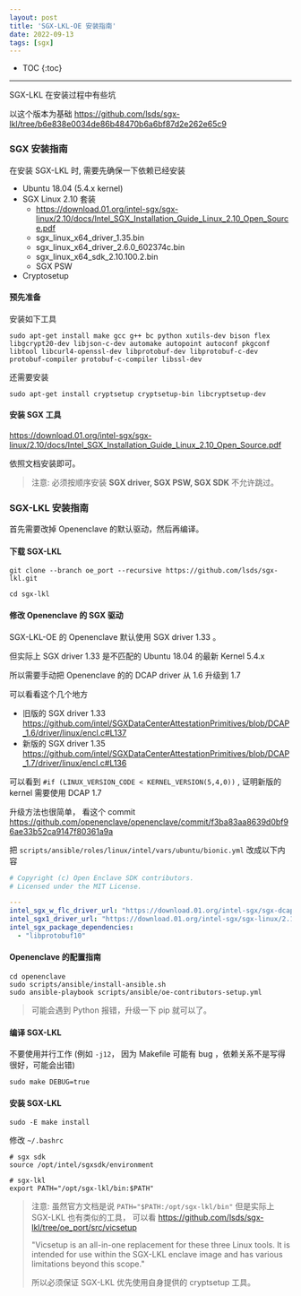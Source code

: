 ```yaml
---
layout: post
title: 'SGX-LKL-OE 安装指南'
date: 2022-09-13
tags: [sgx]
---
```


* TOC 
{:toc}

---

SGX-LKL 在安装过程中有些坑

以这个版本为基础 <https://github.com/lsds/sgx-lkl/tree/b6e838e0034de86b48470b6a6bf87d2e262e65c9> 


### SGX 安装指南

在安装 SGX-LKL 时, 需要先确保一下依赖已经安装

* Ubuntu 18.04 (5.4.x kernel)
* SGX Linux 2.10 套装 
  * <https://download.01.org/intel-sgx/sgx-linux/2.10/docs/Intel_SGX_Installation_Guide_Linux_2.10_Open_Source.pdf>
  * sgx_linux_x64_driver_1.35.bin
  * sgx_linux_x64_driver_2.6.0_602374c.bin
  * sgx_linux_x64_sdk_2.10.100.2.bin
  * SGX PSW 
* Cryptosetup 


#### 预先准备

安装如下工具

```
sudo apt-get install make gcc g++ bc python xutils-dev bison flex libgcrypt20-dev libjson-c-dev automake autopoint autoconf pkgconf libtool libcurl4-openssl-dev libprotobuf-dev libprotobuf-c-dev protobuf-compiler protobuf-c-compiler libssl-dev
```

还需要安装

```
sudo apt-get install cryptsetup cryptsetup-bin libcryptsetup-dev
```


#### 安装 SGX 工具

<https://download.01.org/intel-sgx/sgx-linux/2.10/docs/Intel_SGX_Installation_Guide_Linux_2.10_Open_Source.pdf> 

依照文档安装即可。

> 注意: 
> 必须按顺序安装 **SGX driver, SGX PSW, SGX SDK** 不允许跳过。


### SGX-LKL 安装指南

首先需要改掉 Openenclave 的默认驱动，然后再编译。

#### 下载 SGX-LKL 

```
git clone --branch oe_port --recursive https://github.com/lsds/sgx-lkl.git

cd sgx-lkl
```

#### 修改 Openenclave 的 SGX 驱动

SGX-LKL-OE 的 Openenclave 默认使用 SGX driver 1.33 。

但实际上 SGX driver 1.33 是不匹配的 Ubuntu 18.04 的最新 Kernel 5.4.x

所以需要手动把 Openenclave 的的 DCAP driver 从 1.6 升级到 1.7 

可以看看这个几个地方

* 旧版的 SGX driver 1.33 <https://github.com/intel/SGXDataCenterAttestationPrimitives/blob/DCAP_1.6/driver/linux/encl.c#L137>
* 新版的 SGX driver 1.35 <https://github.com/intel/SGXDataCenterAttestationPrimitives/blob/DCAP_1.7/driver/linux/encl.c#L136>

可以看到 `#if (LINUX_VERSION_CODE < KERNEL_VERSION(5,4,0))` , 证明新版的 kernel 需要使用 DCAP 1.7 

升级方法也很简单， 看这个 commit <https://github.com/openenclave/openenclave/commit/f3ba83aa8639d0bf96ae33b52ca9147f80361a9a>

把 `scripts/ansible/roles/linux/intel/vars/ubuntu/bionic.yml` 改成以下内容

```yml
# Copyright (c) Open Enclave SDK contributors.
# Licensed under the MIT License.

---
intel_sgx_w_flc_driver_url: "https://download.01.org/intel-sgx/sgx-dcap/1.7/linux/distro/ubuntu18.04-server/sgx_linux_x64_driver_1.35.bin"
intel_sgx1_driver_url: "https://download.01.org/intel-sgx/sgx-linux/2.10/distro/ubuntu18.04-server/sgx_linux_x64_driver_2.6.0_602374c.bin"
intel_sgx_package_dependencies:
  - "libprotobuf10"
```

#### Openenclave 的配置指南

```
cd openenclave
sudo scripts/ansible/install-ansible.sh
sudo ansible-playbook scripts/ansible/oe-contributors-setup.yml
```

> 可能会遇到 Python 报错，升级一下 pip 就可以了。


#### 编译 SGX-LKL

不要使用并行工作 (例如 `-j12`， 因为 Makefile 可能有 bug ，依赖关系不是写得很好，可能会出错)

```
sudo make DEBUG=true
```

#### 安装 SGX-LKL 

```
sudo -E make install
```

修改 `~/.bashrc`


```
# sgx sdk
source /opt/intel/sgxsdk/environment

# sgx-lkl 
export PATH="/opt/sgx-lkl/bin:$PATH"
```

> 注意: 
> 虽然官方文档是说 `PATH="$PATH:/opt/sgx-lkl/bin"`
> 但是实际上 SGX-LKL 也有类似的工具， 可以看 <https://github.com/lsds/sgx-lkl/tree/oe_port/src/vicsetup> 
> 
> "Vicsetup is an all-in-one replacement for these three Linux tools. It is intended for use within the SGX-LKL enclave image and has various limitations beyond this scope."
>  
> 所以必须保证 SGX-LKL 优先使用自身提供的 cryptsetup 工具。